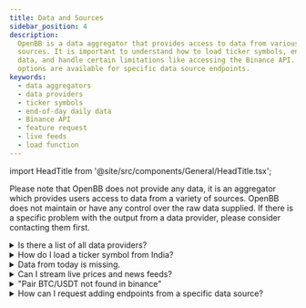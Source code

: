 ```yaml
---
title: Data and Sources
sidebar_position: 4
description:
  OpenBB is a data aggregator that provides access to data from various
  sources. It is important to understand how to load ticker symbols, end-of-day daily
  data, and handle certain limitations like accessing the Binance API. Feature request
  options are available for specific data source endpoints.
keywords:
  - data aggregators
  - data providers
  - ticker symbols
  - end-of-day daily data
  - Binance API
  - feature request
  - live feeds
  - load function
---
```


import HeadTitle from '@site/src/components/General/HeadTitle.tsx';

<HeadTitle title="Data and Sources - Faqs | OpenBB SDK Docs" />

Please note that OpenBB does not provide any data, it is an aggregator which provides users access to data from a variety of sources. OpenBB does not maintain or have any control over the raw data supplied. If there is a specific problem with the output from a data provider, please consider contacting them first.

<details>
<summary mdxType="summary">Is there a list of all data providers?</summary>

The complete list is found [here](/terminal/usage/data/api-keys)

</details>

<details>
<summary mdxType="summary">How do I load a ticker symbol from India?</summary>

Ticker symbols listed on exchanges outside of the US will have a suffix attached, for example, Rico Auto Industries Limited:

```console
df = openbb.stocks.load("ricoauto.ns")
```

The precise naming convention will differ by source, reference each source's own documentation for specific details.

</details>

<details>
<summary mdxType="summary">Data from today is missing.</summary>

By default, the load function requests end-of-day daily data and is not included until the EOD summary has been published. The current day's data is considered intraday and is loaded when the `interval` argument is present.

```console
df = openbb.stocks.load(SPY, interval = 60)
```

</details>

<details>
<summary mdxType="summary">Can I stream live prices and news feeds?</summary>

It is not currently possible to stream live feeds with the OpenBB SDK.

</details>

<details>
<summary mdxType="summary">"Pair BTC/USDT not found in binance"</summary>

US-based users are currently unable to access the Binance API. Please try loading the pair from a different source, for example:

`load btc --source CCXT --exchange kraken`

</details>

<details>
<summary mdxType="summary">How can I request adding endpoints from a specific data source?</summary>

Please [request a feature](https://openbb.co/request-a-feature) by submitting a new request.

</details>
